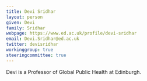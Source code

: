```yaml
---
title: Devi Sridhar
layout: person
given: Devi
family: Sridhar
webpage: https://www.ed.ac.uk/profile/devi-sridhar
email: Devi.Sridhar@ed.ac.uk
twitter: devisridhar
workinggroup: true
steeringcommittee: true
---
```


Devi is a Professor of Global Public Health at Edinburgh.

